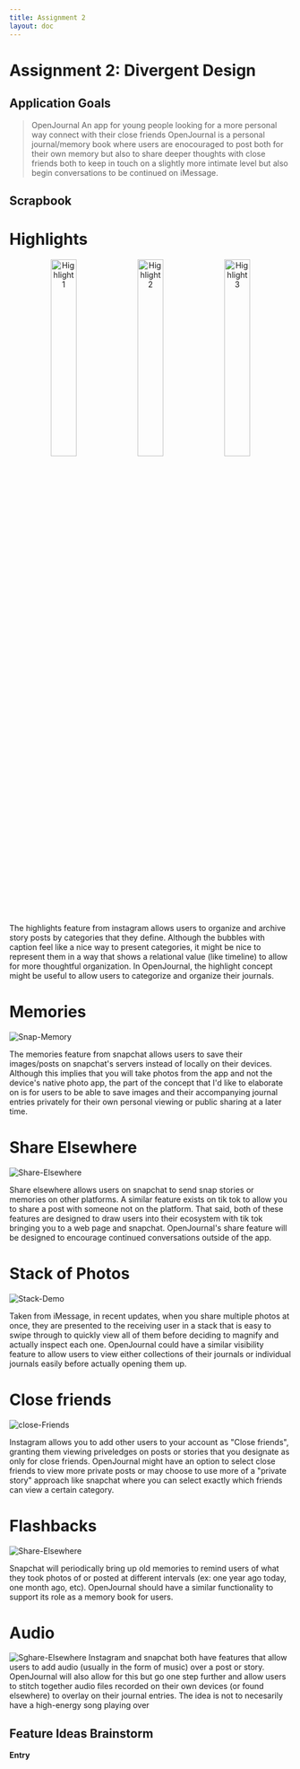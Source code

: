```yaml
---
title: Assignment 2
layout: doc
---
```


# Assignment 2: Divergent Design

## Application Goals

> OpenJournal
> An app for young people looking for a more personal way connect with their close friends
> OpenJournal is a personal journal/memory book where users are enocouraged to post both for their own memory but also to share deeper thoughts with close friends both to keep in touch on a slightly more intimate level but also begin conversations to be continued on iMessage.

## Scrapbook

# Highlights

<p align="center">
  <img src="../../assets/images/highlights1.avif" alt="Highlight 1" width="30%">
  <img src="../../assets/images/highlights2.avif" alt="Highlight 2" width="30%">
  <img src="../../assets/images/highlights3.avif" alt="Highlight 3" width="30%">
</p>

The highlights feature from instagram allows users to organize and archive story posts by categories that they define. Although the bubbles with caption feel like a nice way to present categories, it might be nice to represent them in a way that shows a relational value (like timeline) to allow for more thoughtful organization. In OpenJournal, the highlight concept might be useful to allow users to categorize and organize their journals.

# Memories

![Snap-Memory](../../assets/images/memories1.png)

The memories feature from snapchat allows users to save their images/posts on snapchat's servers instead of locally on their devices. Although this implies that you will take photos from the app and not the device's native photo app, the part of the concept that I'd like to elaborate on is for users to be able to save images and their accompanying journal entries privately for their own personal viewing or public sharing at a later time.

# Share Elsewhere

![Share-Elsewhere](../../assets/images/shareElsewhere.png)

Share elsewhere allows users on snapchat to send snap stories or memories on other platforms. A similar feature exists on tik tok to allow you to share a post with someone not on the platform. That said, both of these features are designed to draw users into their ecosystem with tik tok bringing you to a web page and snapchat. OpenJournal's share feature will be designed to encourage continued conversations outside of the app.

# Stack of Photos

![Stack-Demo](../../assets/images/Stack.PNG)

Taken from iMessage, in recent updates, when you share multiple photos at once, they are presented to the receiving user in a stack that is easy to swipe through to quickly view all of them before deciding to magnify and actually inspect each one. OpenJournal could have a similar visibility feature to allow users to view either collections of their journals or individual journals easily before actually opening them up.

# Close friends

![close-Friends](../../assets/images/closeFriends.png)

Instagram allows you to add other users to your account as "Close friends", granting them viewing priveledges on posts or stories that you designate as only for close friends. OpenJournal might have an option to select close friends to view more private posts or may choose to use more of a "private story" approach like snapchat where you can select exactly which friends can view a certain category.

# Flashbacks

![Share-Elsewhere](../../assets/images/flashback1.png)

Snapchat will periodically bring up old memories to remind users of what they took photos of or posted at different intervals (ex: one year ago today, one month ago, etc).
OpenJournal should have a similar functionality to support its role as a memory book for users.

# Audio

![Sghare-Elsewhere](../../assets/images/audio.png)
Instagram and snapchat both have features that allow users to add audio (usually in the form of music) over a post or story. OpenJournal will also allow for this but go one step further and allow users to stitch together audio files recorded on their own devices (or found elsewhere) to overlay on their journal entries. The idea is not to necesarily have a high-energy song playing over

## Feature Ideas Brainstorm

**Entry**
